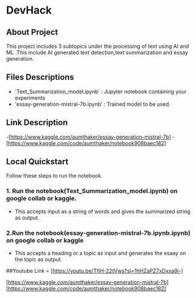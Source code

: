 # DevHack

## About Project
This project includes 3 subtopics under the processing of text using AI and ML .This include AI generated text detection,text summarization and essay generation.

## Files Descriptions
- 'Text_Summarization_model.ipynb' : Jupyter notebook containing your experiments
- 'essay-generation-mistral-7b.ipynb' : Trained model to be used.

## Link Description
-[https://www.kaggle.com/aumthaker/essay-generation-mistral-7b]
-[https://www.kaggle.com/code/aumthaker/notebook908baec182]

## Local Quickstart

Follow these steps to run the notebook.

### 1. Run the notebook(Text_Summarization_model.ipynb) on google collab or kaggle.
- This accepts input as a string of words and gives the summarized string as output.
### 2.Run the notebook(essay-generation-mistral-7b.ipynb.ipynb) on google collab or kaggle
- This accepts a heading or a topic as input and generates the esaay on the topic 
as output.

##Youtube Link = [https://youtu.be/TfjH-22tVws?si=1hHZaPZ7xDxxa9i-]

[https://www.kaggle.com/aumthaker/essay-generation-mistral-7b]
[https://www.kaggle.com/code/aumthaker/notebook908baec182]
